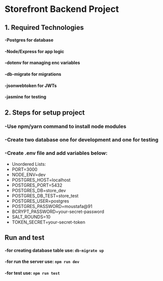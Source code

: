 # Storefront Backend Project

## 1. Required Technologies

#### -Postgres for database
#### -Node/Express for app logic
#### -dotenv for managing enc variables
#### -db-migrate for migrations
#### -jsonwebtoken for JWTs
#### -jasmine for testing

## 2. Steps for setup project

### -Use npm/yarn command to install node modules
### -Create two database one for development and one for testing
### -Create .env file and add variables below:
- Unordered Lists:
- PORT=3000
- NODE_ENV=dev
- POSTGRES_HOST=localhost
- POSTGRES_PORT=5432
- POSTGRES_DB=store_dev
- POSTGRES_DB_TEST=store_test
- POSTGRES_USER=postgres
- POSTGRES_PASSWORD=moustafa@91
- BCRYPT_PASSWORD=your-secret-password
- SALT_ROUNDS=10
- TOKEN_SECRET=your-secret-token

## Run and test

#### -for creating database table use: `db-migrate up`
#### -for run the server use: `npm run dev`
#### -for test use: `npm run test`
